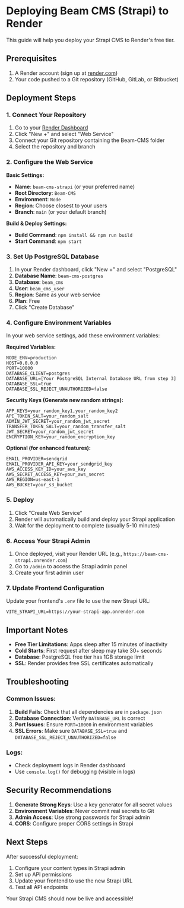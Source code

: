 # Deploying Beam CMS (Strapi) to Render

This guide will help you deploy your Strapi CMS to Render's free tier.

## Prerequisites

1. A Render account (sign up at [render.com](https://render.com))
2. Your code pushed to a Git repository (GitHub, GitLab, or Bitbucket)

## Deployment Steps

### 1. Connect Your Repository

1. Go to your [Render Dashboard](https://dashboard.render.com)
2. Click "New +" and select "Web Service"
3. Connect your Git repository containing the Beam-CMS folder
4. Select the repository and branch

### 2. Configure the Web Service

**Basic Settings:**
- **Name**: `beam-cms-strapi` (or your preferred name)
- **Root Directory**: `Beam-CMS`
- **Environment**: `Node`
- **Region**: Choose closest to your users
- **Branch**: `main` (or your default branch)

**Build & Deploy Settings:**
- **Build Command**: `npm install && npm run build`
- **Start Command**: `npm start`

### 3. Set Up PostgreSQL Database

1. In your Render dashboard, click "New +" and select "PostgreSQL"
2. **Database Name**: `beam-cms-postgres`
3. **Database**: `beam_cms`
4. **User**: `beam_cms_user`
5. **Region**: Same as your web service
6. **Plan**: Free
7. Click "Create Database"

### 4. Configure Environment Variables

In your web service settings, add these environment variables:

**Required Variables:**
```
NODE_ENV=production
HOST=0.0.0.0
PORT=10000
DATABASE_CLIENT=postgres
DATABASE_URL=[Your PostgreSQL Internal Database URL from step 3]
DATABASE_SSL=true
DATABASE_SSL_REJECT_UNAUTHORIZED=false
```

**Security Keys (Generate new random strings):**
```
APP_KEYS=your_random_key1,your_random_key2
API_TOKEN_SALT=your_random_salt
ADMIN_JWT_SECRET=your_random_jwt_secret
TRANSFER_TOKEN_SALT=your_random_transfer_salt
JWT_SECRET=your_random_jwt_secret
ENCRYPTION_KEY=your_random_encryption_key
```

**Optional (for enhanced features):**
```
EMAIL_PROVIDER=sendgrid
EMAIL_PROVIDER_API_KEY=your_sendgrid_key
AWS_ACCESS_KEY_ID=your_aws_key
AWS_SECRET_ACCESS_KEY=your_aws_secret
AWS_REGION=us-east-1
AWS_BUCKET=your_s3_bucket
```

### 5. Deploy

1. Click "Create Web Service"
2. Render will automatically build and deploy your Strapi application
3. Wait for the deployment to complete (usually 5-10 minutes)

### 6. Access Your Strapi Admin

1. Once deployed, visit your Render URL (e.g., `https://beam-cms-strapi.onrender.com`)
2. Go to `/admin` to access the Strapi admin panel
3. Create your first admin user

### 7. Update Frontend Configuration

Update your frontend's `.env` file to use the new Strapi URL:

```
VITE_STRAPI_URL=https://your-strapi-app.onrender.com
```

## Important Notes

- **Free Tier Limitations**: Apps sleep after 15 minutes of inactivity
- **Cold Starts**: First request after sleep may take 30+ seconds
- **Database**: PostgreSQL free tier has 1GB storage limit
- **SSL**: Render provides free SSL certificates automatically

## Troubleshooting

### Common Issues:

1. **Build Fails**: Check that all dependencies are in `package.json`
2. **Database Connection**: Verify `DATABASE_URL` is correct
3. **Port Issues**: Ensure `PORT=10000` in environment variables
4. **SSL Errors**: Make sure `DATABASE_SSL=true` and `DATABASE_SSL_REJECT_UNAUTHORIZED=false`

### Logs:
- Check deployment logs in Render dashboard
- Use `console.log()` for debugging (visible in logs)

## Security Recommendations

1. **Generate Strong Keys**: Use a key generator for all secret values
2. **Environment Variables**: Never commit real secrets to Git
3. **Admin Access**: Use strong passwords for Strapi admin
4. **CORS**: Configure proper CORS settings in Strapi

## Next Steps

After successful deployment:
1. Configure your content types in Strapi admin
2. Set up API permissions
3. Update your frontend to use the new Strapi URL
4. Test all API endpoints

Your Strapi CMS should now be live and accessible!